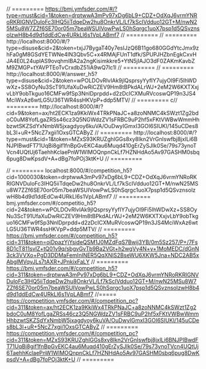// =========
https://bmj.ymfsder.com/#/?type=must&cid=1&token=drptwwA3mPv97xDg6bL9+CDZ+OdXqJ6vrmYNRoRKRIGNVDuloFc3IHQ5iiTdqeDw2hu8OnkrVL/Lf7kScIVdduo12GT+M/nwN25MSu8W7ZZf6SE70or05m7beaWSUIVowPwLS0hSqrgc1uoX7psp1d5QSvznsolzwH8b4d9d1ddEdCw4URkLl6s1VpLABmf7
// =========
// =========
http://localhost:8000/#/?type=disuse&cid=2&token=txjJ7BygaT40y7esIJzQ6B11go680GGdYtcJmx9zhFa0gM8GSdYETWNe4IN3Qbv5C+x4RMAjFUnT1dfk/SPUPJHZbnEgkCxvHJA4E0L24uplAS9ovqhmlBA2a2ngKisimkkre5+YtN5jIAJO3dF0ZAKmKavbZM9ZMGP+tYAVPTEoTvCrxdbZ51iA9wQ7lc1l
// =========
// =========
http://localhost:8000/#/answer_h5?type=disuse&cid=2&token=wPOLDOvRlvIAk9jlQsprsyYyfIY7ujyOl9Fi5IhWDwXz+SS8OyNu3ScT91UfaXuDwRiCZEV9Hm8tBPkdALrWJ+2eM2W6KXTXxjvLbY9obTkguo16CMFw9fSp3NnlDprpdd+d2zDcICXMuRVcoswQP19n3JS4MciWxAz6wtLG5U36TWR4ssHKVpP+ddp5MTV/
// =========
c// =========
http://localhost:8000/#/?cid=9&token=ax/ht2ECK1za9KkiWx4TRkPNaJC+a8zoNNMC4kSWzt1Zg2bdoC0uM8YofLgaZRSs46cz3Q5NGWdzZV1sFRBC9uP2hf5xFKtVWBwWmmHhbzwtSKZSdYxNmbW5jxagdyoy6kuVA/OuDwyIGmxI3GOI6SIUKl/145uCDes8bL3I+uR+5NcZ7xgii1OxsGTCAByZ
// =========
http://localhost:8000/#/?type=must&cid=1&token=MZxS93KRUZghlGGs8xy8Ikn2VrGnIswfbj8jxlLi6BNJPIBwdFT71UqBi8gif1fnBpGvEKC4au6Muqd410gErZySJIk0Se/79s73ynoTVcn4UQtUj6TaehhKclaePnW1WlMOQnpnCkLf7HZNHdAo5Av97GASHM0sbq6pug8DwKpsdV+A+dBg7foPOj3ktK+U
// =========


// =========
localhost:8000/#/competition_h5?cid=1000030&token=drptwwA3mPv97xDg6bL9+CDZ+OdXqJ6vrmYNRoRKRIGNVDuloFc3IHQ5iiTdqeDw2hu8OnkrVL/Lf7kScIVdduo12GT+M/nwN25MSu8W7ZZf6SE70or05m7beaWSUIVowPwLS0hSqrgc1uoX7psp1d5QSvznsolzwH8b4d9d1ddEdCw4URkLl6s1VpLABmf7
// =========
bmj.ymfsder.com/#/competitio_h5?cid=24&token=wPOLDOvRlvIAk9jlQsprsyYyfIY7ujyOl9Fi5IhWDwXz+SS8OyNu3ScT91UfaXuDwRiCZEV9Hm8tBPkdALrWJ+2eM2W6KXTXxjvLbY9obTkguo16CMFw9fSp3NnlDprpdd+d2zDcICXMuRVcoswQP19n3JS4MciWxAz6wtLG5U36TWR4ssHKVpP+ddp5MTV/
// =========
https://bmj.ymfsder.com/#/competition_h5?cid=311&token=ojDpazYjYsideQSM1J0MZdFqS7Bwij3YB/0m5Sz257/P+/7Fs8D1cT811svlZ+tQ01v9q/sbgvGvTb9Ba2VGt+h2wgVy4N+y+1MoMEDC/dGnN3ck3VVXo+PgD3DDMaFemInINER5QqXNIS2BseWU6XKW5Jna+NDC2AB5xAbgIMVqyJLs7tAXR+JPnkixFaLY
// =========
https://bmj.ymfsder.com/#/competition_h5?cid=311&token=drptwwA3mPv97xDg6bL9+CDZ+OdXqJ6vrmYNRoRKRIGNVDuloFc3IHQ5iiTdqeDw2hu8OnkrVL/Lf7kScIVdduo12GT+M/nwN25MSu8W7ZZf6SE70or05m7beaWSUIVowPwLS0hSqrgc1uoX7psp1d5QSvznsolzwH8b4d9d1ddEdCw4URkLl6s1VpLABmf7
//=====
https://competition.ymfsder.com/#/competition_pc?cid=311&token=ax/ht2ECK1za9KkiWx4TRkPNaJC+a8zoNNMC4kSWzt1Zg2bdoC0uM8YofLgaZRSs46cz3Q5NGWdzZV1sFRBC9uP2hf5xFKtVWBwWmmHhbzwtSKZSdYxNmbW5jxagdyoy6kuVA/OuDwyIGmxI3GOI6SIUKl/145uCDes8bL3I+uR+5NcZ7xgii1OxsGTCAByZ
// =========
https://competition.ymfsder.com/#/competition_pc?cid=311&token=MZxS93KRUZghlGGs8xy8Ikn2VrGnIswfbj8jxlLi6BNJPIBwdFT71UqBi8gif1fnBpGvEKC4au6Muqd410gErZySJIk0Se/79s73ynoTVcn4UQtUj6TaehhKclaePnW1WlMOQnpnCkLf7HZNHdAo5Av97GASHM0sbq6pug8DwKpsdV+A+dBg7foPOj3ktK+U
// =========

